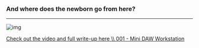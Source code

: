 ### And where does the newborn go from here?

----------------------------------------------------------------------

![img](https://hightech-lowlife.github.io/projects/001_mini_beast/03_case.jpg)

[Check out the video and full write-up here \\\ 001 - Mini DAW Workstation](https://hightech-lowlife.github.io/projects/001_mini_beast/001_mini_beast)
